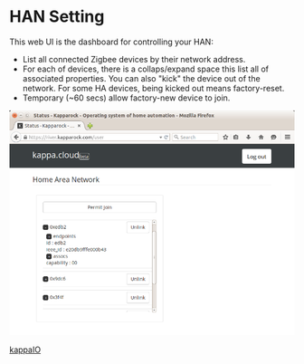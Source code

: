 # HAN Setting
This web UI is the dashboard for controlling your HAN:
* List all connected Zigbee devices by their network address. 
* For each of devices, there is a collaps/expand space this list all of associated properties. You can also "kick" the device out of the network. For some HA devices, being kicked out means factory-reset.
* Temporary (~60 secs) allow factory-new device to join.
<div>
<img src="img/han-setting.png" alt="Mountain View">
</div>


<a href="https://kappa.io">kappaIO</a>
